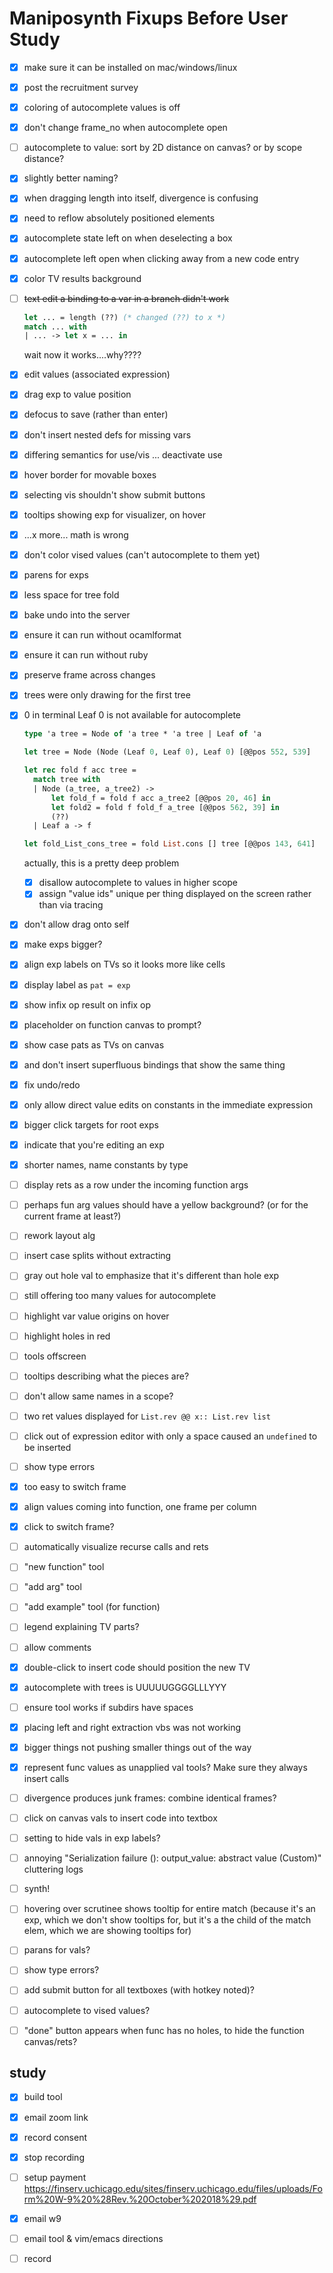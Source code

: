 # Maniposynth Fixups Before User Study

- [x] make sure it can be installed on mac/windows/linux

- [x] post the recruitment survey

- [x] coloring of autocomplete values is off

- [x] don't change frame_no when autocomplete open

- [ ] autocomplete to value: sort by 2D distance on canvas? or by scope distance?

- [x] slightly better naming?

- [x] when dragging length into itself, divergence is confusing

- [x] need to reflow absolutely positioned elements

- [x] autocomplete state left on when deselecting a box

- [x] autocomplete left open when clicking away from a new code entry

- [x] color TV results background

- [ ] ~~text edit a binding to a var in a branch didn't work~~

  ```ocaml
  let ... = length (??) (* changed (??) to x *)
  match ... with 
  | ... -> let x = ... in
  ```

  wait now it works....why????

- [x] edit values (associated expression)

- [x] drag exp to value position

- [x] defocus to save (rather than enter)

- [x] don't insert nested defs for missing vars

- [x] differing semantics for use/vis ... deactivate use

- [x] hover border for movable boxes

- [x] selecting vis shouldn't show submit buttons

- [x] tooltips showing exp for visualizer, on hover

- [x] ...x more... math is wrong

- [x] don't color vised values (can't autocomplete to them yet)

- [x] parens for exps

- [x] less space for tree fold

- [x] bake undo into the server

- [x] ensure it can run without ocamlformat

- [x] ensure it can run without ruby

- [x] preserve frame across changes

- [x] trees were only drawing for the first tree

- [x] 0 in terminal Leaf 0 is not available for autocomplete

  ```ocaml
  type 'a tree = Node of 'a tree * 'a tree | Leaf of 'a
  
  let tree = Node (Node (Leaf 0, Leaf 0), Leaf 0) [@@pos 552, 539]
  
  let rec fold f acc tree =
    match tree with
    | Node (a_tree, a_tree2) ->
        let fold_f = fold f acc a_tree2 [@@pos 20, 46] in
        let fold2 = fold f fold_f a_tree [@@pos 562, 39] in
        (??)
    | Leaf a -> f
  
  let fold_List_cons_tree = fold List.cons [] tree [@@pos 143, 641]
  ```

  actually, this is a pretty deep problem

  - [x] disallow autocomplete to values in higher scope
  - [x] assign "value ids" unique per thing displayed on the screen rather than via tracing

- [x] don't allow drag onto self

- [x] make exps bigger?

- [x] align exp labels on TVs so it looks more like cells

- [x] display label as `pat = exp`

- [x] show infix op result on infix op

- [x] placeholder on function canvas to prompt?

- [x] show case pats as TVs on canvas

- [x] and don't insert superfluous bindings that show the same thing

- [x] fix undo/redo

- [x] only allow direct value edits on constants in the immediate expression

- [x] bigger click targets for root exps

- [x] indicate that you're editing an exp

- [x] shorter names, name constants by type

- [ ] display rets as a row under the incoming function args

- [ ] perhaps fun arg values should have a yellow background? (or for the current frame at least?)

- [ ] rework layout alg

- [ ] insert case splits without extracting

- [ ] gray out hole val to emphasize that it's different than hole exp

- [ ] still offering too many values for autocomplete

- [ ] highlight var value origins on hover

- [ ] highlight holes in red

- [ ] tools offscreen

- [ ] tooltips describing what the pieces are?

- [ ] don't allow same names in a scope?

- [ ] two ret values displayed for `List.rev @@ x:: List.rev list`

- [ ] click out of expression editor with only a space caused an `undefined` to be inserted

- [ ] show type errors

- [x] too easy to switch frame

- [x] align values coming into function, one frame per column

- [x] click to switch frame?

- [ ] automatically visualize recurse calls and rets

- [ ] "new function" tool

- [ ] "add arg" tool

- [ ] "add example" tool (for function)

- [ ] legend explaining TV parts?

- [ ] allow comments

- [x] double-click to insert code should position the new TV

- [x] autocomplete with trees is UUUUUGGGGLLLYYY

- [ ] ensure tool works if subdirs have spaces

- [x] placing left and right extraction vbs was not working

- [x] bigger things not pushing smaller things out of the way

- [x] represent func values as unapplied val tools? Make sure they always insert calls

- [ ] divergence produces junk frames: combine identical frames?

- [ ] click on canvas vals to insert code into textbox

- [ ] setting to hide vals in exp labels?

- [ ] annoying "Serialization failure (): output_value: abstract value (Custom)" cluttering logs

- [ ] synth!

- [ ] hovering over scrutinee shows tooltip for entire match (because it's an exp, which we don't show tooltips for, but it's a the child of the match elem, which we are showing tooltips for)

- [ ] parans for vals?

- [ ] show type errors?

- [ ] add submit button for all textboxes (with hotkey noted)?

- [ ] autocomplete to vised values?

- [ ] "done" button appears when func has no holes, to hide the function canvas/rets?





## study

- [x] build tool
- [x] email zoom link
- [x] record consent
- [x] stop recording
- [ ] setup payment https://finserv.uchicago.edu/sites/finserv.uchicago.edu/files/uploads/Form%20W-9%20%28Rev.%20October%202018%29.pdf
- [x] email w9
- [ ] email tool & vim/emacs directions
- [ ] record

